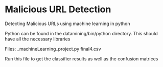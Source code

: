 # Malicious URL Detection
Detecting Malicious URLs using machine learning in python

Python can be found in the datamining/bin/python directory. 
This should have all the necessary libraries

Files: _machineLearning_project.py
       final4.csv

Run this file to get the classifier results as well as the confusion matrices
